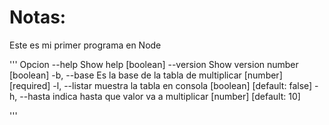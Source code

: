 # Notas:
Este es mi primer programa en Node

'''
  Opcion
      --help     Show help                                             [boolean]
      --version  Show version number                                   [boolean]
      -b, --base      Es la base de la tabla de multiplicar      [number] [required]
      -l, --listar    muestra la tabla en consola         [boolean] [default: false]
       -h, --hasta    indica hasta que valor va a  multiplicar [number] [default: 10]

  '''